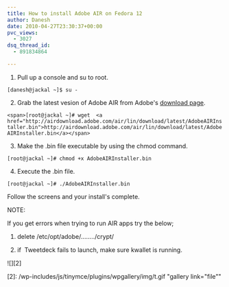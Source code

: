 ```yaml
---
title: How to install Adobe AIR on Fedora 12
author: Danesh
date: 2010-04-27T23:30:37+00:00
pvc_views:
  - 3027
dsq_thread_id:
  - 891834864

---
```

1. Pull up a console and su to root.

`[danesh@jackal ~]$ su -`

2. Grab the latest vesion of Adobe AIR from Adobe's [download page][1].

`<span>[root@jackal ~]# wget  <a href="http://airdownload.adobe.com/air/lin/download/latest/AdobeAIRInstaller.bin">http://airdownload.adobe.com/air/lin/download/latest/AdobeAIRInstaller.bin</a></span>`

3. Make the .bin file executable by using the chmod command.

`[root@jackal ~]# chmod +x AdobeAIRInstaller.bin`

4. Execute the .bin file.

`[root@jackal ~]# ./AdobeAIRInstaller.bin`

Follow the screens and your install's complete.

NOTE:

If you get errors when trying to run AIR apps try the below;

1. delete /etc/opt/adobe/&#8230;&#8230;../crypt/

2. if  Tweetdeck fails to launch, make sure kwallet is running.

![][2]

 [1]: http://get.adobe.com/air/
 [2]: /wp-includes/js/tinymce/plugins/wpgallery/img/t.gif "gallery link="file""